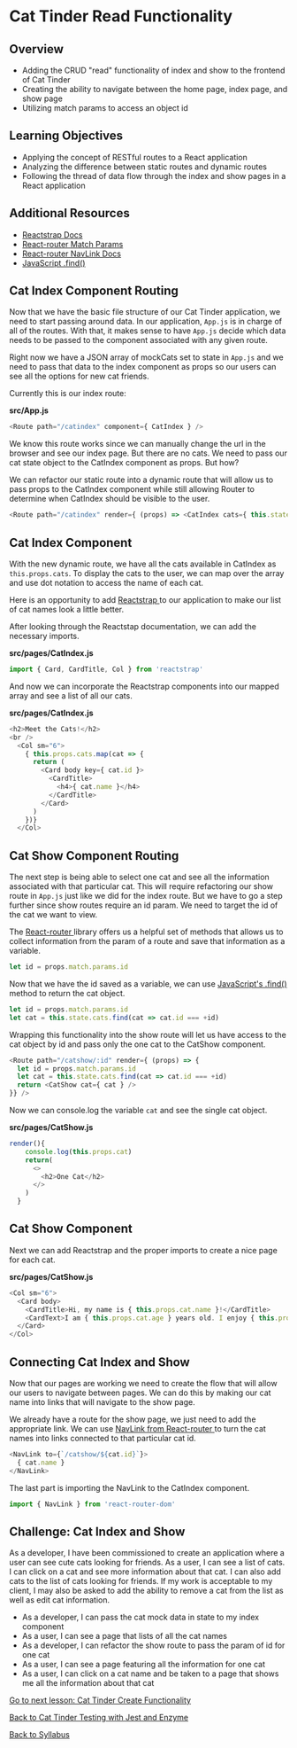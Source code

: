 # Cat Tinder Read Functionality

## Overview
- Adding the CRUD "read" functionality of index and show to the frontend of Cat Tinder
- Creating the ability to navigate between the home page, index page, and show page
- Utilizing match params to access an object id

## Learning Objectives
- Applying the concept of RESTful routes to a React application
- Analyzing the difference between static routes and dynamic routes
- Following the thread of data flow through the index and show pages in a React application

## Additional Resources
- [ Reactstrap Docs ](https://reactstrap.github.io/)
- [ React-router Match Params ](https://scotch.io/courses/using-react-router-4/route-params)
- [ React-router NavLink Docs ](https://reactrouter.com/web/api/NavLink)
- [ JavaScript .find() ](https://developer.mozilla.org/en-US/docs/Web/JavaScript/Reference/Global_Objects/Array/find)

## Cat Index Component Routing
Now that we have the basic file structure of our Cat Tinder application, we need to start passing around data. In our application, `App.js` is in charge of all of the routes. With that, it makes sense to have `App.js` decide which data needs to be passed to the component associated with any given route.

Right now we have a JSON array of mockCats set to state in `App.js` and we need to pass that data to the index component as props so our users can see all the options for new cat friends.

Currently this is our index route:

**src/App.js**
```javascript
<Route path="/catindex" component={ CatIndex } />
```

We know this route works since we can manually change the url in the browser and see our index page. But there are no cats. We need to pass our cat state object to the CatIndex component as props. But how?

We can refactor our static route into a dynamic route that will allow us to pass props to the CatIndex component while still allowing Router to determine when CatIndex should be visible to the user.

```javascript
<Route path="/catindex" render={ (props) => <CatIndex cats={ this.state.cats } /> } />
```

## Cat Index Component
With the new dynamic route, we have all the cats available in CatIndex as `this.props.cats`. To display the cats to the user, we can map over the array and use dot notation to access the name of each cat.

Here is an opportunity to add [ Reactstrap ](https://reactstrap.github.io/) to our application to make our list of cat names look a little better.

After looking through the Reactstap documentation, we can add the necessary imports.

**src/pages/CatIndex.js**
```javascript
import { Card, CardTitle, Col } from 'reactstrap'
```

And now we can incorporate the Reactstrap components into our mapped array and see a list of all our cats.

**src/pages/CatIndex.js**
```javascript
<h2>Meet the Cats!</h2>
<br />
  <Col sm="6">
    { this.props.cats.map(cat => {
      return (
        <Card body key={ cat.id }>
          <CardTitle>
            <h4>{ cat.name }</h4>
          </CardTitle>
        </Card>
      )
    })}
  </Col>
```

## Cat Show Component Routing
The next step is being able to select one cat and see all the information associated with that particular cat. This will require refactoring our show route in `App.js` just like we did for the index route. But we have to go a step further since show routes require an id param. We need to target the id of the cat we want to view.

The [ React-router ](https://scotch.io/courses/using-react-router-4/route-params) library offers us a helpful set of methods that allows us to collect information from the param of a route and save that information as a variable.

```javascript
let id = props.match.params.id
```

Now that we have the id saved as a variable, we can use [ JavaScript's .find() ](https://developer.mozilla.org/en-US/docs/Web/JavaScript/Reference/Global_Objects/Array/find) method to return the cat object.
```javascript
let id = props.match.params.id
let cat = this.state.cats.find(cat => cat.id === +id)
```

Wrapping this functionality into the show route will let us have access to the cat object by id and pass only the one cat to the CatShow component.
```javascript
<Route path="/catshow/:id" render={ (props) => {
  let id = props.match.params.id
  let cat = this.state.cats.find(cat => cat.id === +id)
  return <CatShow cat={ cat } />
}} />
```

Now we can console.log the variable `cat` and see the single cat object.

**src/pages/CatShow.js**
```javascript
render(){
    console.log(this.props.cat)
    return(
      <>
        <h2>One Cat</h2>
      </>
    )
  }
```

## Cat Show Component
Next we can add Reactstrap and the proper imports to create a nice page for each cat.

**src/pages/CatShow.js**
```javascript
<Col sm="6">
  <Card body>
    <CardTitle>Hi, my name is { this.props.cat.name }!</CardTitle>
    <CardText>I am { this.props.cat.age } years old. I enjoy { this.props.cat.enjoys }.</CardText>
  </Card>
</Col>
```

## Connecting Cat Index and Show
Now that our pages are working we need to create the flow that will allow our users to navigate between pages. We can do this by making our cat name into links that will navigate to the show page.

We already have a route for the show page, we just need to add the appropriate link. We can use [ NavLink from React-router ](https://reactrouter.com/web/api/NavLink) to turn the cat names into links connected to that particular cat id.

```javascript
<NavLink to={`/catshow/${cat.id}`}>
  { cat.name }
</NavLink>
```

The last part is importing the NavLink to the CatIndex component.

```javascript
import { NavLink } from 'react-router-dom'
```


## Challenge: Cat Index and Show
As a developer, I have been commissioned to create an application where a user can see cute cats looking for friends. As a user, I can see a list of cats. I can click on a cat and see more information about that cat. I can also add cats to the list of cats looking for friends. If my work is acceptable to my client, I may also be asked to add the ability to remove a cat from the list as well as edit cat information.

- As a developer, I can pass the cat mock data in state to my index component
- As a user, I can see a page that lists of all the cat names
- As a developer, I can refactor the show route to pass the param of id for one cat
- As a user, I can see a page featuring all the information for one cat
- As a user, I can click on a cat name and be taken to a page that shows me all the information about that cat


[ Go to next lesson: Cat Tinder Create Functionality ](./cat-create.md)

[ Back to Cat Tinder Testing with Jest and Enzyme ](./jest-enzyme.md)

[ Back to Syllabus ](../../README.md#cat-tinder-frontend)
